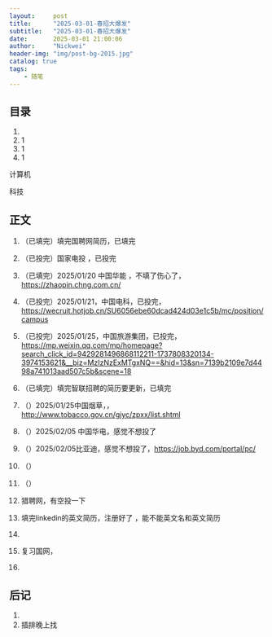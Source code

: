 ```yaml
---
layout:     post
title:      "2025-03-01-春招大爆发"
subtitle:   "2025-03-01-春招大爆发"
date:       2025-03-01 21:00:06
author:     "Nickwei"
header-img: "img/post-bg-2015.jpg"
catalog: true
tags:
    - 随笔
---
```


## 目录


1. 
2. 1
3. 1
4. 1





计算机

科技








## 正文

1. （已填完）填完国聘网简历，已填完

1. （已投完）国家电投 ，已投完

1. （已填完）2025/01/20 中国华能 ，不填了伤心了，https://zhaopin.chng.com.cn/

1. （已投完）2025/01/21，中国电科，已投完，https://wecruit.hotjob.cn/SU6056ebe60dcad424d03e1c5b/mc/position/campus

1. （已投完）2025/01/25，中国旅游集团，已投完，https://mp.weixin.qq.com/mp/homepage?search_click_id=9429281496868112211-1737808320134-3974153621&__biz=MzIzNzExMTgxNQ==&hid=13&sn=7139b2109e7d4498a741013aad507c5b&scene=18

1. （已填完）填完智联招聘的简历要更新，已填完

1. （）2025/01/25中国烟草，，http://www.tobacco.gov.cn/gjyc/zpxx/list.shtml

1. （）2025/02/05 中国华电，感觉不想投了

1. （）2025/02/05比亚迪，感觉不想投了，https://job.byd.com/portal/pc/

1. （）

1. （）

1. 猎聘网，有空投一下

1. 填完linkedin的英文简历，注册好了 ，能不能英文名和英文简历

1. 

1. 复习国网，

1. 





















## 后记

1. 
2. 插排晚上找
